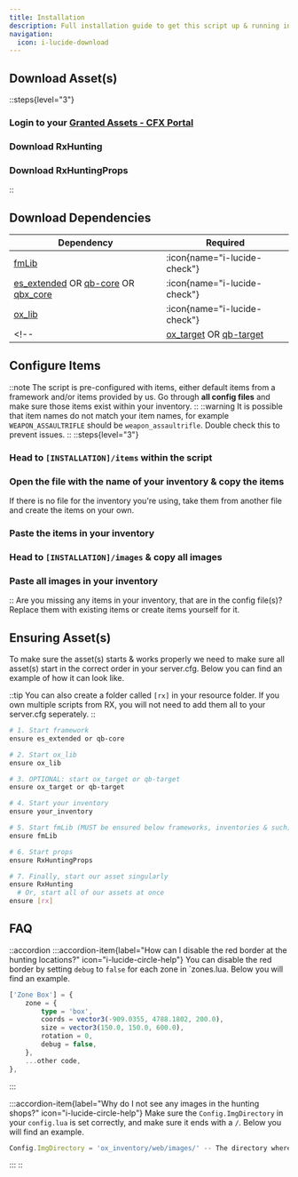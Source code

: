 ```yaml
---
title: Installation
description: Full installation guide to get this script up & running in no time.
navigation:
  icon: i-lucide-download
---
```


## Download Asset(s)

::steps{level="3"}

### Login to your [Granted Assets - CFX Portal](https://portal.cfx.re/assets/granted-assets)

### Download RxHunting

### Download RxHuntingProps

::

## Download Dependencies
| Dependency                                                                                                                                                                                                          | Required                                |
| ------------------------------------------------------------------------------------------------------------------------------------------------------------------------------------------------------------------- | --------------------------------------- |
| [fmLib](https://github.com/meesvrh/fmLib/releases)                                                                                                                                                                  | :icon{name="i-lucide-check"} |
| [es_extended](https://documentation.esx-framework.org/legacy/installation/) OR [qb-core](https://docs.qbcore.org/qbcore-documentation/guides/windows-installation) OR [qbx_core](https://docs.qbox.re/installation) | :icon{name="i-lucide-check"} |
| [ox_lib](https://github.com/overextended/ox_lib/releases)                                                                                                                                                           | :icon{name="i-lucide-check"} |
<!-- | [ox_target](https://github.com/overextended/ox_target) OR [qb-target](https://github.com/qbcore-framework/qb-target)                                                                                                | :icon{name="i-lucide-x"} | -->

<!-- ## Insert SQL -->

## Configure Items
::note
The script is pre-configured with items, either default items from a framework and/or items provided by us. Go through **all config files** and make sure those items exist within your inventory.
::
::warning
It is possible that item names do not match your item names, for example `WEAPON_ASSAULTRIFLE` should be `weapon_assaultrifle`. Double check this to prevent issues.
::
::steps{level="3"}
### Head to `[INSTALLATION]/items` within the script
### Open the file with the name of your inventory & copy the items
If there is no file for the inventory you're using, take them from another file and create the items on your own.
### Paste the items in your inventory
### Head to `[INSTALLATION]/images` & copy all images
### Paste all images in your inventory
::
Are you missing any items in your inventory, that are in the config file(s)? Replace them with existing items or create items yourself for it.

## Ensuring Asset(s)

To make sure the asset(s) starts & works properly we need to make sure all asset(s) start in the correct order in your server.cfg. Below you can find an example of how it can look like.

::tip
You can also create a folder called `[rx]` in your resource folder. If you own multiple scripts from RX, you will not need to add them all to your server.cfg seperately.
::

```bash [server.cfg]
# 1. Start framework
ensure es_extended or qb-core

# 2. Start ox_lib
ensure ox_lib

# 3. OPTIONAL: start ox_target or qb-target
ensure ox_target or qb-target

# 4. Start your inventory
ensure your_inventory

# 5. Start fmLib (MUST be ensured below frameworks, inventories & such)
ensure fmLib

# 6. Start props
ensure RxHuntingProps

# 7. Finally, start our asset singularly
ensure RxHunting
  # Or, start all of our assets at once
ensure [rx]
```

## FAQ

::accordion
:::accordion-item{label="How can I disable the red border at the hunting locations?" icon="i-lucide-circle-help"}
You can disable the red border by setting `debug` to `false` for each zone in `zones.lua. Below you will find an example.

```ts [zones.lua]
['Zone Box'] = {
    zone = {
        type = 'box',
        coords = vector3(-909.0355, 4788.1802, 200.0),
        size = vector3(150.0, 150.0, 600.0),
        rotation = 0,
        debug = false,
    },
    ...other code,
},
```

:::

:::accordion-item{label="Why do I not see any images in the hunting shops?" icon="i-lucide-circle-help"}
Make sure the `Config.ImgDirectory` in your `config.lua` is set correctly, and make sure it ends with a `/`. Below you will find an example.

```ts [config.lua]
Config.ImgDirectory = 'ox_inventory/web/images/' -- The directory where the images are stored.
```

:::
::
